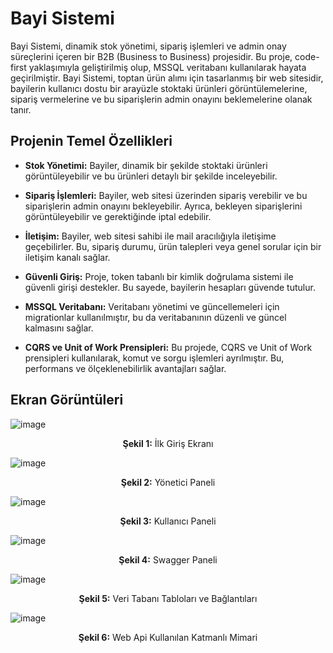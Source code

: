 
# Bayi Sistemi

Bayi Sistemi, dinamik stok yönetimi, sipariş işlemleri ve admin onay süreçlerini içeren bir B2B (Business to Business) projesidir. Bu proje, code-first yaklaşımıyla geliştirilmiş olup, MSSQL veritabanı kullanılarak hayata geçirilmiştir. Bayi Sistemi, toptan ürün alımı için tasarlanmış bir web sitesidir, bayilerin kullanıcı dostu bir arayüzle stoktaki ürünleri görüntülemelerine, sipariş vermelerine ve bu siparişlerin admin onayını beklemelerine olanak tanır.


## Projenin Temel Özellikleri

- **Stok Yönetimi:** Bayiler, dinamik bir şekilde stoktaki ürünleri görüntüleyebilir ve bu ürünleri detaylı bir şekilde inceleyebilir.

- **Sipariş İşlemleri:** Bayiler, web sitesi üzerinden sipariş verebilir ve bu siparişlerin admin onayını bekleyebilir. Ayrıca, bekleyen siparişlerini görüntüleyebilir ve gerektiğinde iptal edebilir.

- **İletişim:** Bayiler, web sitesi sahibi ile mail aracılığıyla iletişime geçebilirler. Bu, sipariş durumu, ürün talepleri veya genel sorular için bir iletişim kanalı sağlar.

- **Güvenli Giriş:** Proje, token tabanlı bir kimlik doğrulama sistemi ile güvenli girişi destekler. Bu sayede, bayilerin hesapları güvende tutulur.

- **MSSQL Veritabanı:** Veritabanı yönetimi ve güncellemeleri için migrationlar kullanılmıştır, bu da veritabanının düzenli ve güncel kalmasını sağlar.

- **CQRS ve Unit of Work Prensipleri:** Bu projede, CQRS ve Unit of Work prensipleri kullanılarak, komut ve sorgu işlemleri ayrılmıştır. Bu, performans ve ölçeklenebilirlik avantajları sağlar.

## Ekran Görüntüleri


![image](https://github.com/murattdal/Vakifbank-Fullstack-Bootcamp-FinalCase/assets/69681710/4820e8ee-e58b-4843-8d6c-ddac992e4577)
<p align="center"> <strong>Şekil 1:</strong> İlk Giriş Ekranı </p>

![image](https://github.com/murattdal/Vakifbank-Fullstack-Bootcamp-FinalCase/assets/69681710/c6cbe2b4-d80c-4ec8-b201-26e4bb65d00a)
<p align="center">  <strong>Şekil 2:</strong> Yönetici Paneli </p>

![image](https://github.com/murattdal/Vakifbank-Fullstack-Bootcamp-FinalCase/assets/69681710/6ff004f8-80b3-471c-a658-5753e3d4236d)
<p align="center">  <strong>Şekil 3:</strong> Kullanıcı Paneli </p>

![image](https://github.com/murattdal/Vakifbank-Fullstack-Bootcamp-FinalCase/assets/69681710/b1cf6038-a941-4008-822f-6c4d5315f04c)
<p align="center">  <strong>Şekil 4:</strong> Swagger Paneli </p>

![image](https://github.com/murattdal/Vakifbank-Fullstack-Bootcamp-FinalCase/assets/69681710/2313a3f5-3273-4cd3-806b-b79cd5abaeb2)
<p align="center">  <strong>Şekil 5:</strong> Veri Tabanı Tabloları ve Bağlantıları </p>

![image](https://github.com/murattdal/Vakifbank-Fullstack-Bootcamp-FinalCase/assets/69681710/87081930-6086-41e2-907d-616687fddb7c)
<p align="center">  <strong>Şekil 6:</strong> Web Api Kullanılan Katmanlı Mimari </p>

